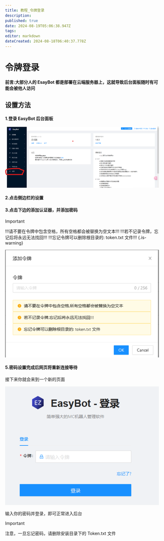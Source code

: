 ```yaml
---
title: 教程_令牌登录
description:
published: true
date: 2024-08-19T05:06:38.947Z
tags:
editor: markdown
dateCreated: 2024-08-18T06:40:37.778Z
---
```


# 令牌登录

**前言:大部分人的 EsayBot 都是部署在云端服务器上，这就导致后台面板随时有可能会被他人访问**

## 设置方法

#### 1.登录 EasyBot 后台面板

![](./attachments/教程_令牌登录_001.png)

#### 2.点击侧边栏的设置

#### 3.点击下边的添加认证器，并添加密码

> [!IMPORTANT]
> !!!请不要在令牌中包含空格，所有空格都会被替换为空文本!!!
> !!!若不记录令牌，忘记后将永远无法找回!!!
> !!!忘记令牌可以删除根目录的: token.txt 文件!!!
> {.is-warning}

![](./attachments/教程_令牌登录_003.png)

#### 5.密码设置完成后网页将重新连接等待

接下来你就会来到一个新的页面

![](./attachments/教程_令牌登录_004.png)

输入你的密码并登录，即可正常进入后台

> [!IMPORTANT]
> 注意，一旦忘记密码，请删除安装目录下的 Token.txt 文件
